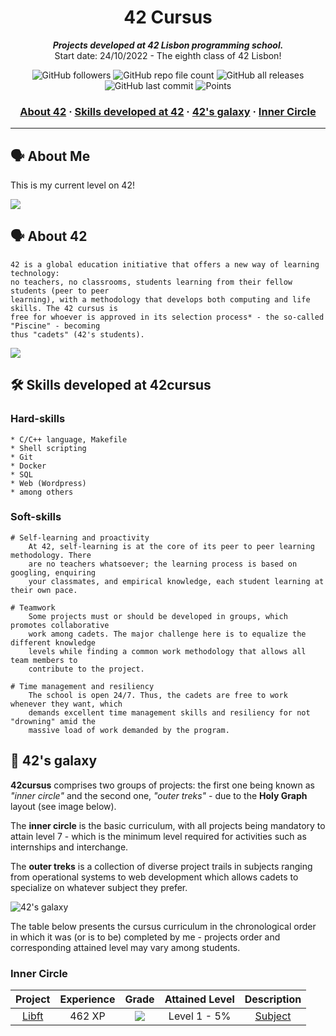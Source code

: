 <h1 align="center">
	42 Cursus
</h1>

<p align="center">
	<b><i>Projects developed at 42 Lisbon programming school.</i></b><br>
	Start date: 24/10/2022 - The eighth class of 42 Lisbon!
</p>

<p align="center">
	<img alt="GitHub followers" src="https://img.shields.io/github/followers/MiniPanado?style=social">
	<img alt="GitHub repo file count" src="https://img.shields.io/github/directory-file-count/MiniPanado/42/libft">
	<img alt="GitHub all releases" src="https://img.shields.io/github/downloads/MiniPanado/42/total">
	<img alt="GitHub last commit" src="https://img.shields.io/github/last-commit/MiniPanado/42">
  <img alt="Points" src="https://img.shields.io/badge/points-125%2F125-sucess">
</p>

<h3 align="center">
	<a href="#%EF%B8%8F-about-42">About 42</a>
	<span> · </span>
	<a href="#%EF%B8%8F-skills-developed-at-42cursus">Skills developed at 42</a>
	<span> · </span>
  <a href="#-42s-galaxy">42's galaxy</a>
	<span> · </span>
	<a href="#inner-circle">Inner Circle</a>
</h3>

---

## 🗣️ About Me
  
  This is my current level on 42!

  <img src="https://badge.mediaplus.ma/levi/lcerquei?1337Badge=off&UM6P=off">

## 🗣️ About 42

	42 is a global education initiative that offers a new way of learning technology:
	no teachers, no classrooms, students learning from their fellow students (peer to peer
	learning), with a methodology that develops both computing and life skills. The 42 cursus is
	free for whoever is approved in its selection process* - the so-called "Piscine" - becoming
	thus "cadets" (42's students).
  <img src="https://static.globalnoticias.pt/dv/image.jpg?brand=DV&type=generate&guid=4d14058e-7e5f-4322-ad90-fb269b89bf09">

## 🛠️ Skills developed at 42cursus

### Hard-skills

	* C/C++ language, Makefile
	* Shell scripting
	* Git
	* Docker
	* SQL
	* Web (Wordpress)
	* among others

### Soft-skills

	# Self-learning and proactivity
		At 42, self-learning is at the core of its peer to peer learning methodology. There
		are no teachers whatsoever; the learning process is based on googling, enquiring
		your classmates, and empirical knowledge, each student learning at their own pace.

	# Teamwork
		Some projects must or should be developed in groups, which promotes collaborative
		work among cadets. The major challenge here is to equalize the different knowledge
		levels while finding a common work methodology that allows all team members to
		contribute to the project.

	# Time management and resiliency
		The school is open 24/7. Thus, the cadets are free to work whenever they want, which
		demands excellent time management skills and resiliency for not "drowning" amid the
		massive load of work demanded by the program.

## 🌌 42's galaxy

**42cursus** comprises two groups of projects: the first one being known as _"inner circle"_ and the second one, _"outer treks"_ - due to the **Holy Graph** layout (see image below).

The **inner circle** is the basic curriculum, with all projects being mandatory to attain level 7 - which is the minimum level required for activities such as internships and interchange.

The **outer treks** is a collection of diverse project trails in subjects ranging from operational systems to web development which allows cadets to specialize on whatever subject they prefer.

![42's galaxy](https://user-images.githubusercontent.com/107033717/203942347-8bee777c-3199-4916-96e2-651e0896674b.png)

The table below presents the cursus curriculum in the chronological order in which it was (or is to be) completed by me - projects order and corresponding attained level may vary among students.

### Inner Circle
Project | Experience | Grade | Attained Level | Description
:-----------: | :-----------: | :-----------: | :-----------: | :-----------:
[Libft](libft) | 462 XP | <img src="https://img.shields.io/badge/points-125%2F125-sucess"> | Level 1 - 5% | [Subject](libft/en.subject.pdf)
